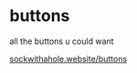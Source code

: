 # buttons

all the buttons u could want

[sockwithahole.website/buttons](http://sockwithahole.website/buttons)
